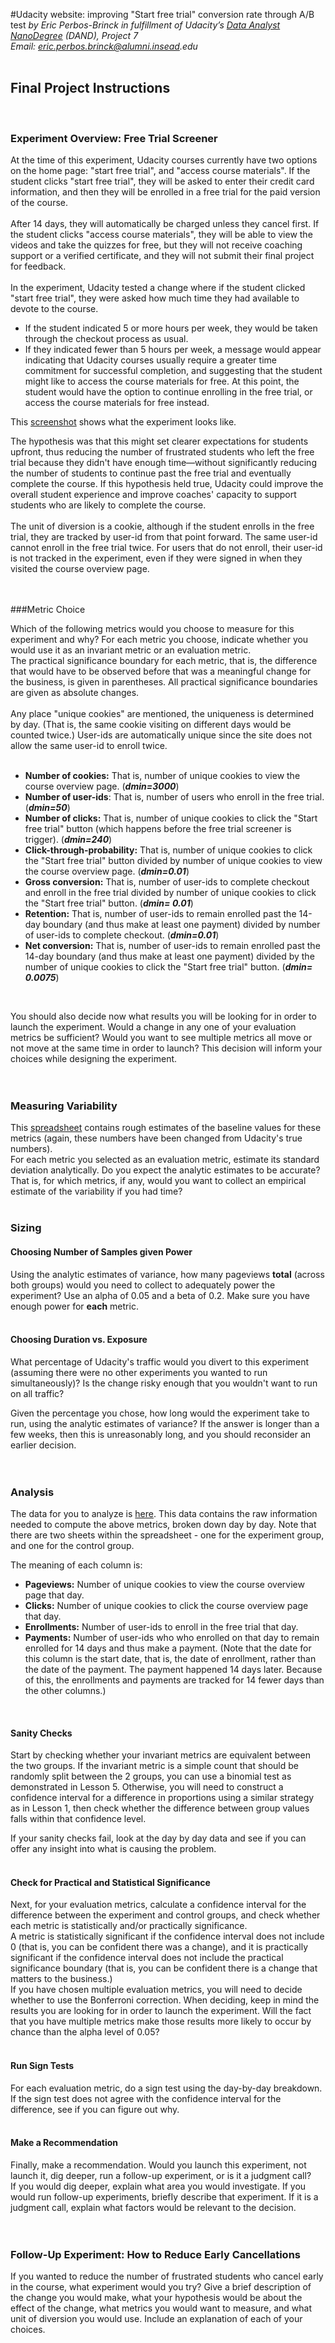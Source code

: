 #Udacity website: improving "Start free trial" conversion rate through A/B test
_by Eric Perbos-Brinck in fulfillment of Udacity’s [Data Analyst NanoDegree](https://www.udacity.com/course/data-analyst-nanodegree--nd002) (DAND), Project 7_  
_Email: eric.perbos.brinck@alumni.insead.edu_
</br>
</br>

## Final Project Instructions
</br>

### Experiment Overview: Free Trial Screener

At the time of this experiment, Udacity courses currently have two options on the home page: "start free trial", and "access course materials". If the student clicks "start free trial", they will be asked to enter their credit card information, and then they will be enrolled in a free trial for the paid version of the course.  
</br>
After 14 days, they will automatically be charged unless they cancel first. If the student clicks "access course materials", they will be able to view the videos and take the quizzes for free, but they will not receive coaching support or a verified certificate, and they will not submit their final project for feedback.  
</br>
In the experiment, Udacity tested a change where if the student clicked "start free trial", they were asked how much time they had available to devote to the course.  
- If the student indicated 5 or more hours per week, they would be taken through the checkout process as usual.  
- If they indicated fewer than 5 hours per week, a message would appear indicating that Udacity courses usually require a greater time commitment for successful completion, and suggesting that the student might like to access the course materials for free. At this point, the student would have the option to continue enrolling in the free trial, or access the course materials for free instead.  

This [screenshot](images/Experiment_Screenshot.png) shows what the experiment looks like.  

The hypothesis was that this might set clearer expectations for students upfront, thus reducing the number of frustrated students who left the free trial because they didn't have enough time—without significantly reducing the number of students to continue past the free trial and eventually complete the course. If this hypothesis held true, Udacity could improve the overall student experience and improve coaches' capacity to support students who are likely to complete the course.  
</br>
The unit of diversion is a cookie, although if the student enrolls in the free trial, they are tracked by user-id from that point forward. The same user-id cannot enroll in the free trial twice. For users that do not enroll, their user-id is not tracked in the experiment, even if they were signed in when they visited the course overview page.  
</br>
</br>

###Metric Choice

Which of the following metrics would you choose to measure for this experiment and why? For each metric you choose, indicate whether you would use it as an invariant metric or an evaluation metric.  
The practical significance boundary for each metric, that is, the difference that would have to be observed before that was a meaningful change for the business, is given in parentheses. All practical significance boundaries are given as absolute changes.  
</br>
Any place "unique cookies" are mentioned, the uniqueness is determined by day. (That is, the same cookie visiting on different days would be counted twice.) User-ids are automatically unique since the site does not allow the same user-id to enroll twice.  
</br>
- **Number of cookies:** That is, number of unique cookies to view the course overview page. (**_dmin=3000_**)  
- **Number of user-ids**: That is, number of users who enroll in the free trial. (**_dmin=50_**)  
- **Number of clicks:** That is, number of unique cookies to click the "Start free trial" button (which happens before the free trial screener is trigger). (**_dmin=240_**)  
- **Click-through-probability:** That is, number of unique cookies to click the "Start free trial" button divided by number of unique cookies to view the course overview page. (**_dmin=0.01_**)  
- **Gross conversion:** That is, number of user-ids to complete checkout and enroll in the free trial divided by number of unique cookies to click the "Start free trial" button. (**_dmin= 0.01_**)  
- **Retention:** That is, number of user-ids to remain enrolled past the 14-day boundary (and thus make at least one payment) divided by number of user-ids to complete checkout. (**_dmin=0.01_**)  
- **Net conversion:** That is, number of user-ids to remain enrolled past the 14-day boundary (and thus make at least one payment) divided by the number of unique cookies to click the "Start free trial" button. (**_dmin= 0.0075_**)  
</br>

You should also decide now what results you will be looking for in order to launch the experiment. Would a change in any one of your evaluation metrics be sufficient? Would you want to see multiple metrics all move or not move at the same time in order to launch? This decision will inform your choices while designing the experiment.  
</br>
</br>

### Measuring Variability

This [spreadsheet](data/Baseline_Values.ods) contains rough estimates of the baseline values for these metrics (again, these numbers have been changed from Udacity's true numbers).  
For each metric you selected as an evaluation metric, estimate its standard deviation analytically. Do you expect the analytic estimates to be accurate? That is, for which metrics, if any, would you want to collect an empirical estimate of the variability if you had time? 
</br>
</br>

### Sizing

#### Choosing Number of Samples given Power  

Using the analytic estimates of variance, how many pageviews **total** (across both groups) would you need to collect to adequately power the experiment? Use an alpha of 0.05 and a beta of 0.2. Make sure you have enough power for **each** metric.  
</br>

#### Choosing Duration vs. Exposure  

What percentage of Udacity's traffic would you divert to this experiment (assuming there were no other experiments you wanted to run simultaneously)? Is the change risky enough that you wouldn't want to run on all traffic?  

Given the percentage you chose, how long would the experiment take to run, using the analytic estimates of variance? If the answer is longer than a few weeks, then this is unreasonably long, and you should reconsider an earlier decision.  
</br>
</br>

### Analysis 

The data for you to analyze is [here](data/Calculations.ods). This data contains the raw information needed to compute the above metrics, broken down day by day. Note that there are two sheets within the spreadsheet - one for the experiment group, and one for the control group.  

The meaning of each column is: 
- **Pageviews:** Number of unique cookies to view the course overview page that day.  
- **Clicks:** Number of unique cookies to click the course overview page that day.  
- **Enrollments:** Number of user-ids to enroll in the free trial that day.  
- **Payments:** Number of user-ids who who enrolled on that day to remain enrolled for 14 days and thus make a payment. (Note that the date for this column is the start date, that is, the date of enrollment, rather than the date of the payment. The payment happened 14 days later. Because of this, the enrollments and payments are tracked for 14 fewer days than the other columns.)  
</br>

#### Sanity Checks

Start by checking whether your invariant metrics are equivalent between the two groups. If the invariant metric is a simple count that should be randomly split between the 2 groups, you can use a binomial test as demonstrated in Lesson 5. Otherwise, you will need to construct a confidence interval for a difference in proportions using a similar strategy as in Lesson 1, then check whether the difference between group values falls within that confidence level.  

If your sanity checks fail, look at the day by day data and see if you can offer any insight into what is causing the problem.  
</br>

#### Check for Practical and Statistical Significance

Next, for your evaluation metrics, calculate a confidence interval for the difference between the experiment and control groups, and check whether each metric is statistically and/or practically significance.  
A metric is statistically significant if the confidence interval does not include 0 (that is, you can be confident there was a change), and it is practically significant if the confidence interval does not include the practical significance boundary (that is, you can be confident there is a change that matters to the business.)
</br>
If you have chosen multiple evaluation metrics, you will need to decide whether to use the Bonferroni correction. When deciding, keep in mind the results you are looking for in order to launch the experiment. Will the fact that you have multiple metrics make those results more likely to occur by chance than the alpha level of 0.05?  
</br>

#### Run Sign Tests  

For each evaluation metric, do a sign test using the day-by-day breakdown. If the sign test does not agree with the confidence interval for the difference, see if you can figure out why.  
</br>

#### Make a Recommendation   

Finally, make a recommendation. Would you launch this experiment, not launch it, dig deeper, run a follow-up experiment, or is it a judgment call?  
If you would dig deeper, explain what area you would investigate. If you would run follow-up experiments, briefIy describe that experiment. If it is a judgment call, explain what factors would be relevant to the decision.  
</br>
</br>

### Follow-Up Experiment: How to Reduce Early Cancellations  

If you wanted to reduce the number of frustrated students who cancel early in the course, what experiment would you try? Give a brief description of the change you would make, what your hypothesis would be about the effect of the change, what metrics you would want to measure, and what unit of diversion you would use. Include an explanation of each of your choices.
